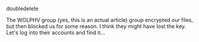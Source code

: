 doubledelete

The WOLPHV group (yes, this is an actual article) group encrypted our files, but then blocked us for some reason. I think they might have lost the key. Let's log into their accounts and find it...

